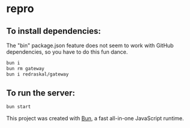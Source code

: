 # repro

## To install dependencies:

The "bin" package.json feature does not seem to work with GitHub dependencies, so you have to do this fun dance.

```bash
bun i
bun rm gateway
bun i redraskal/gateway
```

## To run the server:

```bash
bun start
```

This project was created with [Bun](https://bun.sh), a fast all-in-one JavaScript runtime.
